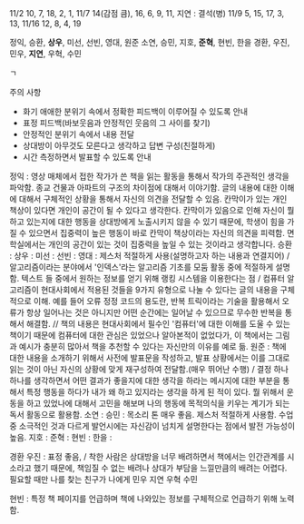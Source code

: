 11/2 10, 7, 18, 2, 1,
11/7 14(감점 큼), 16, 6, 9, 11,  지연 : 결석(병)
11/9 5, 15, 17, 3, 13,
11/16 12, 8, 4, 19


정익, 승환, **상우**, 미선, 선빈, 영대, 원준
소연, 승민, 지호, **준혁**, 현빈, 한을
경환, 우진, 민우, **지연**, 우혁, 수민

ㄱ

주의 사항
- 화기 애애한 분위기 속에서 정확한 피드백이 이루어질 수 있도록 안내
- 표정 피드백(바보웃음과 안정적인 웃음의 그 사이를 찾기)
- 안정적인 분위기 속에서 내용 전달
- 상대방이 아무것도 모른다고 생각하고 답변 구성(친절하게)
- 시간 측정하면서 발표할 수 있도록 안내

정익 : 영상 매체에서 접한 작가가 쓴 책을 읽는 활동을 통해서 작가의 주관적인 생각을 파악함. 종교 건물과 아파트의 구조의 차이점에 대해서 이야기함. 글의 내용에 대한 이해에 대해서 구체적인 상황을 통해서 자신의 의견을 전달할 수 있음. 칸막이가 있는 개인 책상이 있다면 개인이 공간이 될 수 있다고 생각한다. 칸막이가 있음으로 인해 자신이 뭘 하고 있는지에 대한 행동을 상대방에게 노출시키지 않을 수 있기 때문에, 학생이 힘을 가질 수 있으면서 집중력이 높은 행동이 바로 칸막이 책상이라는 자신의 의견을 피력함. 면학실에서는 개인의 공간이 있는 것이 집중력을 높일 수 있는 것이라고 생각합니다. 
승환 : 
상우 :
미선 :
선빈 :
영대 : 제스처 적절하게 사용(설명하고자 하는 내용과 연결지어) / 알고리즘이라는 분야에서 '인덱스'라는 알고리즘 기초를 모둠 활동 중에 적절하게 설명함. 텍스트 들 중에서 원하는 정보를 얻기 위해 랭킹 시스템을 이용한다는 점 / 컴퓨터 알고리즘이 현대사회에서 적용된 것들을 9가지 유형으로 나눌 수 있다는 글의 내용을 구체적으로 이해. 예를 들어 오류 정정 코드의 용도란, 반복 트릭이라는 기술을 활용해서 오류가 항상 일어나는 것은 아니지만 어떤 순간에는 일어날 수 있으므로 무수한 반복을 통해서 해결함. // 책의 내용은 현대사회에서 필수인 '컴퓨터'에 대한 이해를 도울 수 있는 책이기 때문에 컴퓨터에 대한 관심은 있었으나 알아본적이 없었다가, 이 책에서는 그림과 예시가 충분히 많아서 책을 추천할 수 있다는 자신만의 이유를 예로 듦.
원준 : 책에 대한 내용을 소개하기 위해서 사전에 발표문을 작성하고, 발표 상황에서는 이를 그대로 읽는 것이 아닌 자신의 상황에 맞게 재구성하여 전달함.(매우 뛰어난 수행) / 결정 하나하나를 생각하면서 어떤 결과가 좋을지에 대한 생각을 하라는 메시지에 대한 부분을 통해서 특정 행동을 하다가 내가 왜 하고 있지라는 생각을 하게 된 적이 있다. 뭘 위해서 운동을 하고 있었나에 대해서 고민을 해보며 나의 행동에 목적의식을 키우는 계기가 되는 독서 활동으로 활용함. 
소연 : 
승민 : 목소리 톤 매우 좋음. 제스처 적절하게 사용함. 수업 중 소극적인 것과 다르게 발언시에는 자신감이 넘치게 설명한다는 점에서 발전 가능성이 높음. 
지호 : 
준혁 : 
현빈 : 
한을 : 

경환
우진 : 표정 좋음,  / 착한 사람은 상대방을 너무 배려하면서 책에서는 인간관계를 시소라고 했기 때문에, 책임질 수 없는 배려나 상대가 부담을 느낄만큼의 배려는 어렵다. 필요할 때만 나를 찾는 친구가 나에게 
민우
지연
우혁
수민

현빈 : 특정 책 페이지를 언급하며 책에 나와있는 정보를 구체적으로 언급하기 위해 노력함.